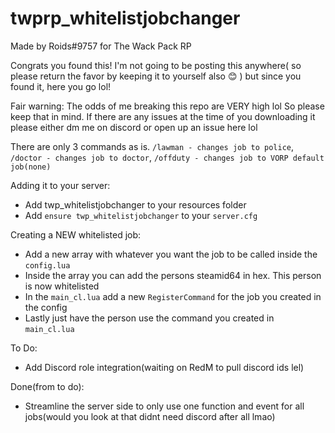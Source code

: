 # twprp_whitelistjobchanger
 Made by Roids#9757 for The Wack Pack RP



Congrats you found this! I'm not going to be posting this anywhere( so please return the favor by keeping it to yourself also 😊 ) but since you found it, here you go lol! 

Fair warning: The odds of me breaking this repo are VERY high lol So please keep that in mind. If there are any issues at the time of you downloading it please either dm me on discord or open up an issue here lol

There are only 3 commands as is. `/lawman - changes job to police`, `/doctor - changes job to doctor`, `/offduty - changes job to VORP default job(none)`

Adding it to your server:
- Add twp_whitelistjobchanger to your resources folder
- Add `ensure twp_whitelistjobchanger` to your `server.cfg`

Creating a NEW whitelisted job:
- Add a new array with whatever you want the job to be called inside the `config.lua`
- Inside the array you can add the persons steamid64 in hex. This person is now whitelisted
- In the `main_cl.lua` add a new `RegisterCommand` for the job you created in the config
- Lastly just have the person use the command you created in `main_cl.lua`


To Do:
- Add Discord role integration(waiting on RedM to pull discord ids lel)

Done(from to do):
- Streamline the server side to only use one function and event for all jobs(would you look at that didnt need discord after all lmao)

